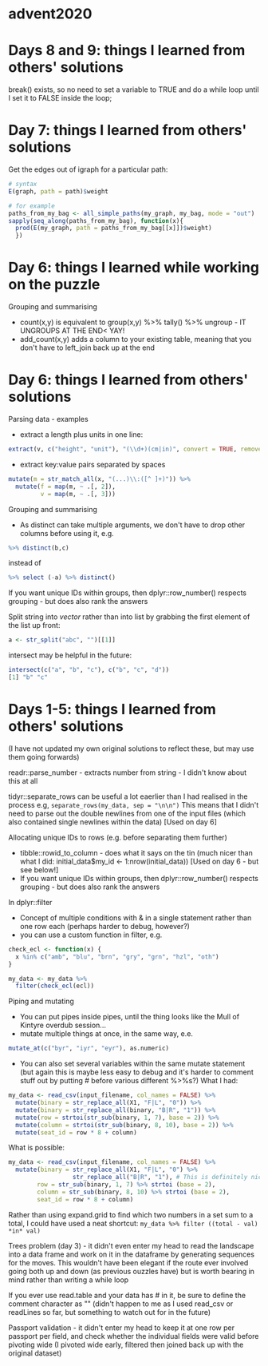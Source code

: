 # advent2020

# Days 8 and 9: things I learned from others' solutions
break() exists, so no need to set a variable to TRUE and do a while loop until I set it to FALSE inside the loop;

# Day 7: things I learned from others' solutions
Get the edges out of igraph for a particular path:
```R
# syntax
E(graph, path = path)$weight

# for example
paths_from_my_bag <- all_simple_paths(my_graph, my_bag, mode = "out")
sapply(seq_along(paths_from_my_bag), function(x){
  prod(E(my_graph, path = paths_from_my_bag[[x]])$weight)
  })
```


# Day 6: things I learned while working on the puzzle
Grouping and summarising
* count(x,y) is equivalent to group(x,y) %>% tally() %>% ungroup - IT UNGROUPS AT THE END< YAY!
* add_count(x,y) adds a column to your existing table, meaning that you don't have to left_join back up at the end

# Day 6: things I learned from others' solutions

Parsing data - examples
* extract a length plus units in one line:
```R
extract(v, c("height", "unit"), "(\\d+)(cm|in)", convert = TRUE, remove = FALSE)
```
* extract key:value pairs separated by spaces
```R
mutate(m = str_match_all(x, "(...)\\:([^ ]+)")) %>% 
  mutate(f = map(m, ~ .[, 2]),
         v = map(m, ~ .[, 3]))
```


Grouping and summarising
* As distinct can take multiple arguments, we don't have to drop other columns before using it, e.g.
```R
%>% distinct(b,c)
```
instead of
```R
%>% select (-a) %>% distinct()
```

If you want unique IDs within groups, then dplyr::row_number() respects grouping - but does also rank the answers

Split string into *vector* rather than into list by grabbing the first element of the list up front:
```R
a <- str_split("abc", "")[[1]]
```

intersect may be helpful in the future:
```R
intersect(c("a", "b", "c"), c("b", "c", "d"))
[1] "b" "c"
```


# Days 1-5: things I learned from others' solutions
(I have not updated my own original solutions to reflect these, but may use them going forwards)

readr::parse_number - extracts number from string - I didn't know about this at all


tidyr::separate_rows can be useful a lot eaerlier than I had realised in the process e.g, 
`separate_rows(my_data, sep = "\n\n")`
This means that I didn't need to parse out the double newlines from one of the input files (which also contained single newlines within the data)
[Used on day 6]


Allocating unique IDs to rows (e.g. before separating them further)
* tibble::rowid_to_column - does what it says on the tin (much nicer than what I did: initial_data$my_id <- 1:nrow(initial_data))
[Used on day 6 - but see below!]
* If you want unique IDs within groups, then dplyr::row_number() respects grouping - but does also rank the answers



In dplyr::filter
* Concept of multiple conditions with & in a single statement rather than one row each (perhaps harder to debug, however?)
* you can use a custom function in filter, e.g.
```R
check_ecl <- function(x) {
  x %in% c("amb", "blu", "brn", "gry", "grn", "hzl", "oth")
}

my_data <- my_data %>%
  filter(check_ecl(ecl))
```

Piping and mutating
* You can put pipes inside pipes, until the thing looks like the Mull of Kintyre overdub session...
* mutate multiple things at once, in the same way, e.e.
```R
mutate_at(c("byr", "iyr", "eyr"), as.numeric) 
```
* You can also set several variables within the same mutate statement (but again this is maybe less easy to debug and it's harder to comment stuff out by putting # before various different %>%s?)
What I had:
```R
my_data <- read_csv(input_filename, col_names = FALSE) %>%
  mutate(binary = str_replace_all(X1, "F|L", "0")) %>%
  mutate(binary = str_replace_all(binary, "B|R", "1")) %>%
  mutate(row = strtoi(str_sub(binary, 1, 7), base = 2)) %>%
  mutate(column = strtoi(str_sub(binary, 8, 10), base = 2)) %>%
  mutate(seat_id = row * 8 + column)
```

What is possible:
```R
my_data <- read_csv(input_filename, col_names = FALSE) %>%
  mutate(binary = str_replace_all(X1, "F|L", "0") %>% 
                  str_replace_all("B|R", "1"), # This is definitely nicer as there is no change of variable
        row = str_sub(binary, 1, 7) %>% strtoi (base = 2),
        column = str_sub(binary, 8, 10) %>% strtoi (base = 2),
        seat_id = row * 8 + column)
```

Rather than using expand.grid to find which two numbers in a set sum to a total, I could have used a neat shortcut:
`my_data %>% filter ((total - val) *in* val)`

Trees problem (day 3) - it didn't even enter my head to read the landscape into a data frame and work on it in the dataframe by generating sequences for the moves. This wouldn't have been elegant if the route ever involved going both up and down (as previous ouzzles have) but is worth bearing in mind rather than writing a while loop

If you ever use read.table and your data has # in it, be sure to define the comment character as "" (didn't happen to me as I used read_csv or readLines so far, but something to watch out for in the future)

Passport validation - it didn't enter my head to keep it at one row per passport per field, and check whether the individual fields were valid before pivoting wide (I pivoted wide early, filtered then joined back up with the original dataset)
